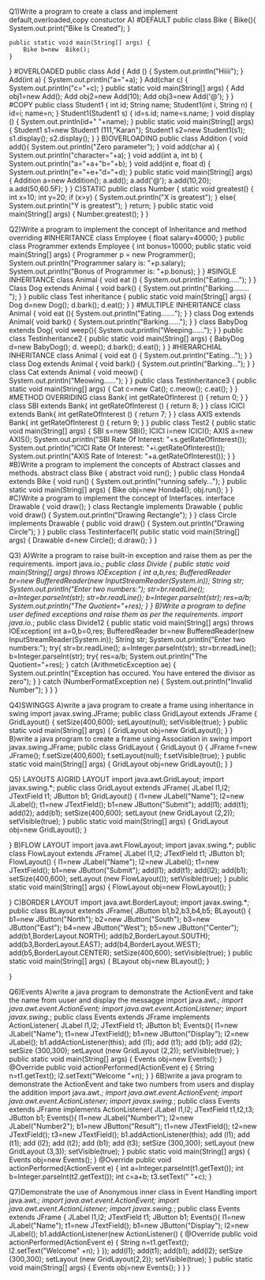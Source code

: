 Q1)Write a program to create a class and implement default,overloaded,copy constuctor
A)
#DEFAULT 
public class Bike {
    Bike(){
        System.out.print("Bike Is Created");
    }

    public static void main(String[] args) {
        Bike b=new  Bike();
    }
}
#OVERLOADED
public class Add {
Add () {
System.out.println("Hiiii");
}
Add(int a) {
System.out.println("a="+a);
}
Add(char c) {
System.out.println("c="+c);
}
public static void main(String[] args) {
Add obj1=new Add();
Add obj2=new Add(10);
Add obj3=new Add('@');
}
}
#COPY
public class Student1 {
int id;
String name;
Student1(int i, String n) {
id=i;
name=n;
}
Student1(Student1 s) {
id=s.id;
name=s.name;
}
void display () {
System.out.println(id+"      "+name);
}
public static void main(String[] args) {
Student1 s1=new Student1 (111,"Karan");
Student1 s2=new Student1(s1);
s1.display();
s2.display();
}
}
B)OVERLOADING
public class Addition {
void add(){
System.out.println("Zero parameter");
}
void add(char a) {
    System.out.println("character="+a);
}
void add(int a, int b) {
System.out.println("a="+a+"b="+b);
}
void add(int e, float d) {
System.out.println("e="+e+"d="+d);
}
public static void main(String[] args) {
Addition a=new Addition();
a.add();
a.add('@');
a.add(10,20);
a.add(50,60.5F);
}
}
C)STATIC
public class Number {
static void greatest() {
int x=10;
int y=20;
if (x>y) {
System.out.println("X is greatest");
}
else{
System.out.println("Y is greatest");
}
return;
}
public static void main(String[] args) {
Number.greatest();
}
}


Q2)Write a program to implement the concept of Inheritance and method overriding
#INHERITANCE
class Employee {
float salary=40000;
}
public class Programmer extends Employee {
int bonus=10000;
public static void main(String[] args) {
Programmer p = new Programmer();
System.out.println("Programmer salary is: "+p.salary);
System.out.println("Bonus of Programmer is: "+p.bonus);
}
}
#SINGLE INHERITANCE
class Animal {
void eat () {
System.out.println("Eating.....");
}
}
Class Dog extends Animal {
void bark() {
System.out.println("Barking........ ");
}
}
public class Test inheritance {
public static void main(String[] args) {
Dog d=new Dog();
d.bark();
d.eat();
}
}
#MULTIPLE INHERITANCE
class Animal {
void eat (){
System.out.println("Eating.......");
}
}
class Dog extends Animal{
void bark() {
System.out.println("Barking......");
}
}
class BabyDog extends Dog{
void weep(){
System.out.println("Weeping......");
}
}
public class Testinheritance2 {
public static void main(String[] args) {
BabyDog d=new BabyDog();
d. weep();
d.bark();
d.eat();
}
}
#HIERARCHIAL INHERITANCE
class Animal {
void eat () {
System.out.println("Eating...");
}
}
class Dog extends Animal {
void bark() {
System.out.println("Barking...");
}
}
class Cat extends Animal {
void meow() {
System.out.println("Meowing......");
}
}
public class Testinheritance3 {
public static void main(String[] args) {
Cat c=new Cat();
c.meow();
c.eat();
}
}
#METHOD OVERRIDING
class Bank{
int getRateOfInterest () {
return 0;
}
}
class SBI extends Bank{
int getRateOfInterest () {
return 8;
}
}
class ICICI extends Bank{
int getRateOfInterest () {
return 7;
}
}
class AXIS extends Bank{
int getRateOfInterest () {
return 9;
}
}
public class Test2 {
public static void main(String[] args) {
SBI s=new SBI();
ICICI i=new ICICI();
AXIS a=new AXIS();
System.out.println("SBI Rate Of Interest: "+s.getRateOfInterest());
System.out.println("ICICI Rate Of Interest: "+i.getRateOfInterest());
System.out.println("AXIS Rate of Interest: "+a.getRateOfInterest());
}
}
#B)Write a program to implement the concepts of Abstract classes and
methods.
abstract class Bike {
abstract void run();
}
public class Honda4 extends Bike {
void run() {
System.out.println("running safely...");
}
public static void main(String[] args) {
Bike obj=new Honda4();
obj.run();
}
}
#C)Write a program to implement the concept of Interfaces.
interface Drawable {
void draw();
}
class Rectangle implements Drawable {
public void draw() {
System.out.println("Drawing Rectangle");
}
}
class Circle implements Drawable {
public void draw() {
System.out.println("Drawing Circle");
}
}
public class Testinterfacel1{
public static void main(String[] args) {
Drawable d=new Circle();
d.draw();
}
}


Q3)
A)Write a program to raise built-in exception and raise them as per the
requirements.
import java.io.*;
public class Divide {
public static void main(String[] args) throws IOException {
int a,b,res;
BufferedReader br=new BufferedReader(new InputStreamReader(System.in));
String str;
System.out.println("Enter two numbers:");
str=br.readLine();
a=Integer.parseInt(str);
str=br.readLine();
b=Integer.parseInt(str);
res=a/b;
System.out.println("The Quotient="+res);
}
}
B)Write a program to define user defined exceptions and raise them as per
the requirements.
import java.io.*;
public class Divide12 {
public static void main(String[] args) throws IOException{
int a=0,b=0,res;
BufferedReader br=new BufferedReader(new InputStreamReader(System.in));
String str;
System.out.println("Enter two numbers:");
try{
str=br.readLine();
a=Integer.parseInt(str);
str=br.readLine();
b=Integer.parseInt(str);
try{
res=a/b;
System.out.println("The Quotient="+res);
}
catch (ArithmeticException ae) {
System.out.println("Exception has occured. You have entered the divisor as zero");
}
}
catch (NumberFormatException ne) {
System.out.println("Invalid Number");
}
}
}


Q4)SWINGGS
A)write a java program to create a frame using inheritance in swing
import javax.swing.JFrame;
public class GridLayout extends JFrame {
GridLayout() {
setSize(400,600);
setLayout(null);
setVisible(true);
}
public static void main(String[] args) {
GridLayout obj=new GridLayout();
}
}
B)write a java program to create a frame using Association in swing
import javax.swing.JFrame;
public class GridLayout {
GridLayout () {
JFrame f=new JFrame();
f.setSize(400,600);
f.setLayout(null);
f.setVisible(true);
}
public static void main(String[] args) {
GridLayout obj=new GridLayout();
}
}


Q5) LAYOUTS
A)GRID LAYOUT
import java.awt.GridLayout;
import javax.swing.*;
public class GridLayout extends JFrame{
    JLabel l1,l2;
    JTextField t1;
    JButton b1;
    GridLayout()
    {
        l1=new JLabel("Name");
        l2=new JLabel();
        t1=new JTextField();
        b1=new JButton("Submit");
        add(l1);
        add(t1);
        add(l2);
        add(b1);
        setSize(400,600);
        setLayout (new GridLayout (2,2));
        setVisible(true);
}
    public static void main(String[] args) {
        GridLayout obj=new GridLayout();
    }
    
}
B)FLOW LAYOUT
import java.awt.FlowLayout;
import javax.swing.*;
public class FlowLayout extends JFrame{
    JLabel l1,l2;
    JTextField t1;
    JButton b1;
    FlowLayout()
    {
        l1=new JLabel("Name");
        l2=new JLabel();
        t1=new JTextField();
        b1=new JButton("Submit");
        add(l1);
        add(t1);
        add(l2);
        add(b1);
        setSize(400,600);
        setLayout (new FlowLayout());
        setVisible(true);
}
    public static void main(String[] args) {
        FlowLayout obj=new FlowLayout();
    }
    
}
C)BORDER LAYOUT
import java.awt.BorderLayout;
import javax.swing.*;
public class BLayout extends JFrame{
    JButton b1,b2,b3,b4,b5;
    BLayout()
    {
        b1=new JButton("North");
        b2=new JButton("South");
        b3=new JButton("East");
        b4=new JButton("West");
        b5=new JButton("Center");
        add(b1,BorderLayout.NORTH);
        add(b2,BorderLayout.SOUTH);
        add(b3,BorderLayout.EAST);
        add(b4,BorderLayout.WEST);
        add(b5,BorderLayout.CENTER);
        setSize(400,600);
        setVisible(true);
    }
    public static void main(String[] args) {
        BLayout obj=new BLayout();
    }
    
}


Q6)Events
A)write a java program to demonstrate the ActionEvent and take the name from uuser and display the messagge
import java.awt.*;
import java.awt.event.ActionEvent;
import java.awt.event.ActionListener;
import javax.swing.*;
public class Events extends JFrame implements ActionListener{
JLabel l1,l2;
JTextField t1;
JButton b1;
Events(){
    l1=new JLabel("Name");
    t1=new JTextField();
    b1=new JButton("Display");
    l2=new JLabel();
    b1.addActionListener(this);
    add (l1);
    add (t1);
    add (b1);
    add (l2);
    setSize (300,300);
    setLayout (new GridLayout (2,2));
    setVisible(true);
}
    public static void main(String[] args) {
        Events obj=new Events();
    }
    @Override
    public void actionPerformed(ActionEvent e) {
        String n=t1.getText();
        l2.setText("Welcome "+n);
    }
}
6B)write a java program to demonstrate the ActionEvent and take two numbers from users and display the addition
import java.awt.*;
import java.awt.event.ActionEvent;
import java.awt.event.ActionListener;
import javax.swing.*;
public class Events extends JFrame implements ActionListener{
JLabel l1,l2;
JTextField t1,t2,t3;
JButton b1;
Events(){
    l1=new JLabel("Number1");
    l2=new JLabel("Number2");
    b1=new JButton("Result");
    t1=new JTextField();
    t2=new JTextField();
    t3=new JTextField();
    b1.addActionListener(this);
    add (l1);
    add (t1);
    add (l2);
    add (t2);
    add (b1);
    add (t3);
    setSize (300,300);
    setLayout (new GridLayout (3,3));
    setVisible(true);
}
    public static void main(String[] args) {
        Events obj=new Events();
    }
    @Override
    public void actionPerformed(ActionEvent e) {
       int a=Integer.parseInt(t1.getText());
       int b=Integer.parseInt(t2.getText());
       int c=a+b;
       t3.setText(" "+c);
    }


Q7)Demonstrate the use of Anonymous inner class in Event Handling
import java.awt.*;
import java.awt.event.ActionEvent;
import java.awt.event.ActionListener;
import javax.swing.*;
public class Events extends JFrame {
JLabel l1,l2;
JTextField t1;
JButton b1;
Events(){
    l1=new JLabel("Name");
    t1=new JTextField();
    b1=new JButton("Display");
    l2=new JLabel();
    b1.addActionListener(new ActionListener()
    {
        @Override
       public void actionPerformed(ActionEvent e) {
        String n=t1.getText();
        l2.setText("Welcome" +n);
    }
    });
    add(l1);
    add(t1);
    add(b1);
    add(l2);
    setSize (300,300);
    setLayout (new GridLayout(2,2));
    setVisible(true);
}
    public static void main(String[] args) {
        Events obj=new Events();
    }
}
}

    

